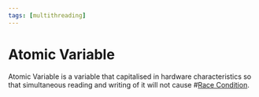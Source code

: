 ```yaml
---
tags: [multithreading]
---
```


# Atomic Variable

Atomic Variable is a variable that capitalised in hardware characteristics so
that simultaneous reading and writing of it will not cause #[Race Condition](202112061109.md).
